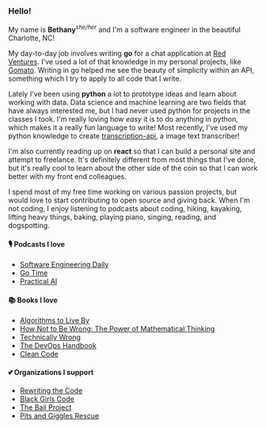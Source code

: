 ### Hello!

My name is __Bethany__<sup>_she/her_</sup> and I'm a software engineer in the beautiful Charlotte, NC!

My day-to-day job involves writing __go__ for a chat application at [Red Ventures](https://www.redventures.com/). I've used a lot of that knowledge in my personal projects, like [Gomato](https://github.com/bethanyj28/gomato). 
Writing in go helped me see the beauty of simplicity within an API, something which I try to apply to all code that I write.

Lately I've been using __python__ a lot to prototype ideas and learn about working with data. Data science and machine learning are two fields that have always interested me, but I had never used python for projects in the classes I took. I'm really loving how _easy_ it is to do anything in python, which makes it a really fun language to write! Most recently, I've used my python knowledge to create [transcription-api](https://github.com/bethanyj28/transcription-api), a image text transcriber!

I'm also currently reading up on __react__ so that I can build a personal site and attempt to freelance. It's definitely different from most things that I've done, but it's really cool to learn about the other side of the coin so that I can work better with my front end colleagues. 

I spend most of my free time working on various passion projects, but would love to start contributing to open source and giving back. When I'm not coding, I enjoy listening to podcasts about coding, hiking, kayaking, lifting heavy things, baking, playing piano, singing, reading, and dogspotting.

#### 🎙️ Podcasts I love
- [Software Engineering Daily](https://softwareengineeringdaily.com/)
- [Go Time](https://changelog.com/gotime)
- [Practical AI](https://changelog.com/practicalai)

#### 📚 Books I love
- [Algorithms to Live By](https://www.amazon.com/Algorithms-Live-Computer-Science-Decisions/dp/1627790365)
- [How Not to Be Wrong: The Power of Mathematical Thinking](https://www.amazon.com/How-Not-Be-Wrong-Mathematical/dp/0143127535)
- [Technically Wrong](https://www.amazon.com/Technically-Wrong-Sexist-Algorithms-Threats/dp/0393634639/ref=tmm_hrd_swatch_0?_encoding=UTF8&qid=&sr=)
- [The DevOps Handbook](https://www.amazon.com/DevOps-Handbook-World-Class-Reliability-Organizations/dp/1942788002)
- [Clean Code](https://www.amazon.com/Clean-Code-Handbook-Software-Craftsmanship/dp/0132350882)

#### 💕 Organizations I support
- [Rewriting the Code](https://rewritingthecode.org/)
- [Black Girls Code](https://www.blackgirlscode.com/)
- [The Bail Project](https://bailproject.org/)
- [Pits and Giggles Rescue](https://www.pitsandgigglesrescue.org/)
